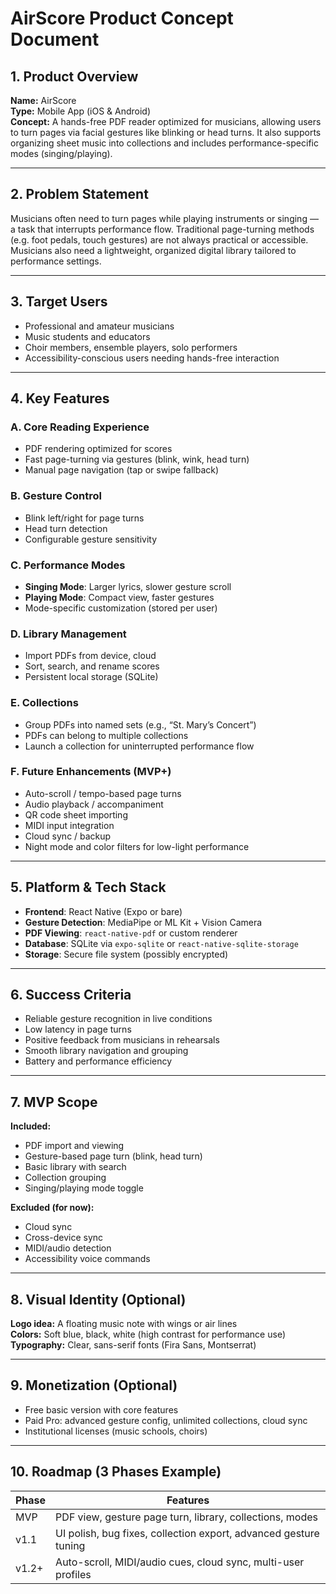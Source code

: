# AirScore Product Concept Document

## 1. Product Overview
**Name:** AirScore  
**Type:** Mobile App (iOS & Android)  
**Concept:** A hands-free PDF reader optimized for musicians, allowing users to turn pages via facial gestures like blinking or head turns. It also supports organizing sheet music into collections and includes performance-specific modes (singing/playing).

---

## 2. Problem Statement
Musicians often need to turn pages while playing instruments or singing — a task that interrupts performance flow. Traditional page-turning methods (e.g. foot pedals, touch gestures) are not always practical or accessible. Musicians also need a lightweight, organized digital library tailored to performance settings.

---

## 3. Target Users
- Professional and amateur musicians
- Music students and educators
- Choir members, ensemble players, solo performers
- Accessibility-conscious users needing hands-free interaction

---

## 4. Key Features

### A. Core Reading Experience
- PDF rendering optimized for scores
- Fast page-turning via gestures (blink, wink, head turn)
- Manual page navigation (tap or swipe fallback)

### B. Gesture Control
- Blink left/right for page turns
- Head turn detection
- Configurable gesture sensitivity

### C. Performance Modes
- **Singing Mode**: Larger lyrics, slower gesture scroll
- **Playing Mode**: Compact view, faster gestures
- Mode-specific customization (stored per user)

### D. Library Management
- Import PDFs from device, cloud
- Sort, search, and rename scores
- Persistent local storage (SQLite)

### E. Collections
- Group PDFs into named sets (e.g., “St. Mary’s Concert”)
- PDFs can belong to multiple collections
- Launch a collection for uninterrupted performance flow

### F. Future Enhancements (MVP+)
- Auto-scroll / tempo-based page turns
- Audio playback / accompaniment
- QR code sheet importing
- MIDI input integration
- Cloud sync / backup
- Night mode and color filters for low-light performance

---

## 5. Platform & Tech Stack
- **Frontend**: React Native (Expo or bare)
- **Gesture Detection**: MediaPipe or ML Kit + Vision Camera
- **PDF Viewing**: `react-native-pdf` or custom renderer
- **Database**: SQLite via `expo-sqlite` or `react-native-sqlite-storage`
- **Storage**: Secure file system (possibly encrypted)

---

## 6. Success Criteria
- Reliable gesture recognition in live conditions
- Low latency in page turns
- Positive feedback from musicians in rehearsals
- Smooth library navigation and grouping
- Battery and performance efficiency

---

## 7. MVP Scope

**Included:**
- PDF import and viewing  
- Gesture-based page turn (blink, head turn)  
- Basic library with search  
- Collection grouping  
- Singing/playing mode toggle  

**Excluded (for now):**
- Cloud sync  
- Cross-device sync  
- MIDI/audio detection  
- Accessibility voice commands  

---

## 8. Visual Identity (Optional)
**Logo idea:** A floating music note with wings or air lines  
**Colors:** Soft blue, black, white (high contrast for performance use)  
**Typography:** Clear, sans-serif fonts (Fira Sans, Montserrat)

---

## 9. Monetization (Optional)
- Free basic version with core features  
- Paid Pro: advanced gesture config, unlimited collections, cloud sync  
- Institutional licenses (music schools, choirs)

---

## 10. Roadmap (3 Phases Example)

| Phase | Features |
|-------|----------|
| MVP   | PDF view, gesture page turn, library, collections, modes |
| v1.1  | UI polish, bug fixes, collection export, advanced gesture tuning |
| v1.2+ | Auto-scroll, MIDI/audio cues, cloud sync, multi-user profiles |

